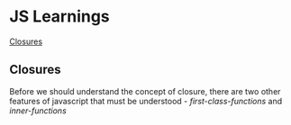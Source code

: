 # JS Learnings

[Closures](#closures)



## Closures
Before we should understand the concept of closure, there are two other features of javascript that must be understood - _first-class-functions_ and _inner-functions_